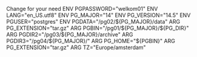 Change for your need
ENV PGPASSWORD="welkom01"
ENV LANG="en_US.utf8"
ENV PG_MAJOR="14"
ENV PG_VERSION="14.5"
ENV PGUSER="postgres"
ENV PGDATA="/pg02/${PG_MAJOR}/data"
ARG PG_EXTENSION="tar.gz"
ARG PGBIN="/pg01/${PG_MAJOR}/${PG_DIR}"
ARG PGDIR2="/pg03/${PG_MAJOR}/archive"
ARG PGDIR3="/pg04/${PG_MAJOR}/"
ARG PG_HOME="${PGBIN}"
ARG PG_EXTENSION="tar.gz"
ARG TZ="Europe/amsterdam"

